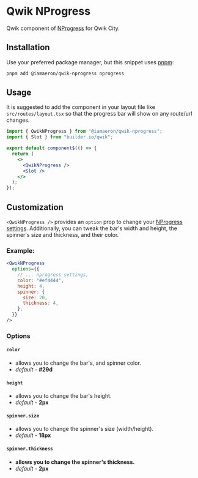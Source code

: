 # Qwik NProgress

Qwik component of [NProgress](https://github.com/rstacruz/nprogress) for Qwik City.

## Installation

Use your preferred package manager, but this snippet uses [pnpm](https://pnpm.io):

```bash
pnpm add @iamaeron/qwik-nprogress nprogress
```

## Usage

It is suggested to add the component in your layout file like `src/routes/layout.tsx` so that the progress bar will show on any route/url changes.

```jsx
import { QwikNProgress } from "@iamaeron/qwik-nprogress";
import { Slot } from "builder.io/qwik";

export default component$(() => {
  return (
    <>
      <QwikNProgress />
      <Slot />
    </>
  );
});
```

## Customization

`<QwikNProgress />` provides an `option` prop to change your [NProgress settings](https://github.com/rstacruz/nprogress#configuration). Additionally, you can tweak the bar's width and height, the spinner's size and thickness, and their color.

### Example:

```jsx
<QwikNProgress
  options={{
    // ... nprogress settings,
    color: "#ef4444",
    height: 4,
    spinner: {
      size: 20,
      thickness: 4,
    },
  }}
/>
```

### Options

#### `color`

- allows you to change the bar's, and spinner color.
- _default_ - **#29d**

#### `height`

- allows you to change the bar's height.
- _default_ - **2px**

#### `spinner.size`

- allows you to change the spinner's size (width/height).
- _default_ - **18px**

#### `spinner.thickness`

- **allows you to change the spinner's thickness.**
- _default_ - **2px**
